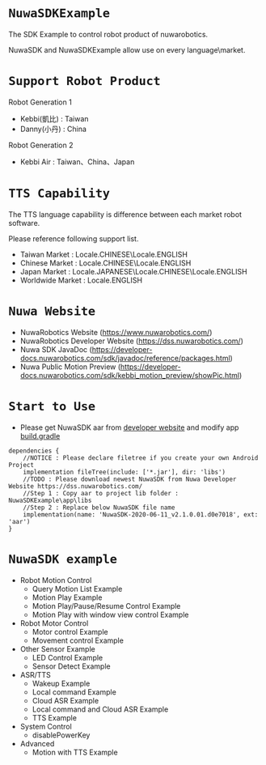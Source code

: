 # `NuwaSDKExample`
The SDK Example to control robot product of nuwarobotics.

NuwaSDK and NuwaSDKExample allow use on every language\market.

# `Support Robot Product`
Robot Generation 1 
* Kebbi(凱比) : Taiwan
* Danny(小丹) : China

Robot Generation 2
* Kebbi Air : Taiwan、China、Japan

# `TTS Capability`
The TTS language capability is difference between each market robot software.

Please reference following support list.
* Taiwan Market : Locale.CHINESE\Locale.ENGLISH
* Chinese Market : Locale.CHINESE\Locale.ENGLISH
* Japan Market : Locale.JAPANESE\Locale.CHINESE\Locale.ENGLISH
* Worldwide Market : Locale.ENGLISH

# `Nuwa Website`
* NuwaRobotics Website (https://www.nuwarobotics.com/)
* NuwaRobotics Developer Website (https://dss.nuwarobotics.com/)
* Nuwa SDK JavaDoc (https://developer-docs.nuwarobotics.com/sdk/javadoc/reference/packages.html)
* Nuwa Public Motion Preview (https://developer-docs.nuwarobotics.com/sdk/kebbi_motion_preview/showPic.html)

# `Start to Use`

* Please get NuwaSDK aar from [developer website](https://dss.nuwarobotics.com/) and modify app [build.gradle](https://github.com/nuwarobotics/NuwaSDKExample/blob/master/app/build.gradle)
    
```
dependencies {
    //NOTICE : Please declare filetree if you create your own Android Project
    implementation fileTree(include: ['*.jar'], dir: 'libs')
    //TODO : Please download newest NuwaSDK from Nuwa Developer Website https://dss.nuwarobotics.com/
    //Step 1 : Copy aar to project lib folder : NuwaSDKExample\app\libs
    //Step 2 : Replace below NuwaSDK file name
    implementation(name: 'NuwaSDK-2020-06-11_v2.1.0.01.d0e7018', ext: 'aar')
}
```

# `NuwaSDK example`
* Robot Motion Control
    - Query Motion List Example
    - Motion Play Example
    - Motion Play/Pause/Resume Control Example
    - Motion Play with window view control Example
* Robot Motor Control
    - Motor control Example
    - Movement control Example
* Other Sensor Example
    - LED Control Example
    - Sensor Detect Example
* ASR/TTS
    - Wakeup Example
    - Local command Example
    - Cloud ASR Example
    - Local command and Cloud ASR Example
    - TTS Example
* System Control
    - disablePowerKey
* Advanced
    - Motion with TTS Example


